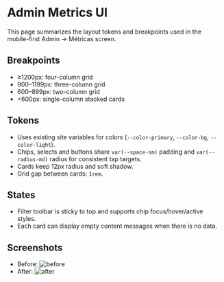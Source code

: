 # Admin Metrics UI

This page summarizes the layout tokens and breakpoints used in the mobile-first Admin → Métricas screen.

## Breakpoints
- ≥1200px: four-column grid
- 900–1199px: three-column grid
- 600–899px: two-column grid
- <600px: single-column stacked cards

## Tokens
- Uses existing site variables for colors (`--color-primary`, `--color-bg`, `--color-light`).
- Chips, selects and buttons share `var(--space-sm)` padding and `var(--radius-md)` radius for consistent tap targets.
- Cards keep 12px radius and soft shadow.
- Grid gap between cards: `1rem`.

## States
- Filter toolbar is sticky to top and supports chip focus/hover/active styles.
- Each card can display empty content messages when there is no data.

## Screenshots
- Before: ![before](ui/admin-metrics-before.png)
- After: ![after](ui/admin-metrics-after.png)
